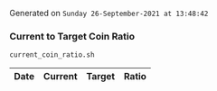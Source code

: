 Generated on `Sunday 26-September-2021 at 13:48:42`

### Current to Target Coin Ratio
`current_coin_ratio.sh`

Date|Current|Target|Ratio
---|---|---|---
